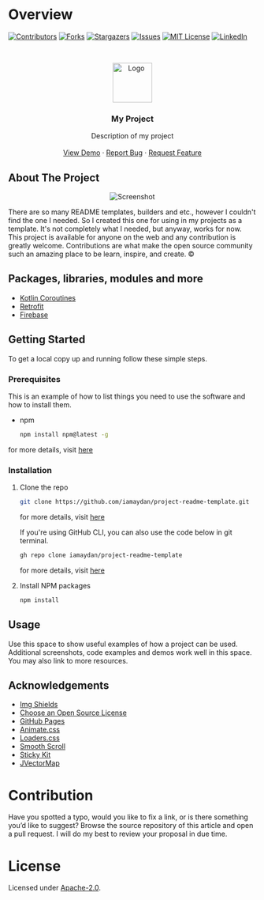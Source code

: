 # Overview

[![Contributors][contributors-shield]][contributors-url]
[![Forks][forks-shield]][forks-url]
[![Stargazers][stars-shield]][stars-url]
[![Issues][issues-shield]][issues-url]
[![MIT License][license-shield]][license-url]
[![LinkedIn][linkedin-shield]][linkedin-url]


<!-- PROJECT LOGO -->
<br />
<p align="center">
  <a href="https://github.com/iamaydan/project-readme-template">
    <img src="https://cdn.logo.com/hotlink-ok/logo-social-sq.png" alt="Logo" width="80" height="80">
  </a>

  <h3 align="center">My Project</h3>

  <p align="center">
    Description of my project
    <br />
    <br />
    <a href="https://github.com/iamaydan/project-readme-template">View Demo</a>
    ·
    <a href="https://github.com/iamaydan/project-readme-template/issues">Report Bug</a>
    ·
    <a href="https://github.com/iamaydan/project-readme-template/issues">Request Feature</a>
  </p>
</p>


## About The Project

<p align="center">
   <img src="https://preview.redd.it/4w4v1oi3yzo41.png?width=2368&format=png&auto=webp&s=85d2c795f41203eb07c498ca2ffea1cf6b81a405" alt="Screenshot">
</p>

There are so many README templates, builders and etc., however I couldn't find the one I needed. So I created this one for using in my projects as a template. It's not completely what I needed, but anyway, works for now. This project is available for anyone on the web and any contribution is greatly welcome. Contributions are what make the open source community such an amazing place to be learn, inspire, and create. © 


## Packages, libraries, modules and more

* [Kotlin Coroutines](https://kotlinlang.org/docs/coroutines-guide.html)
* [Retrofit](https://github.com/square/retrofit)
* [Firebase](https://firebase.google.com/docs)


## Getting Started

To get a local copy up and running follow these simple steps.

### Prerequisites

This is an example of how to list things you need to use the software and how to install them.
* npm 

  ```sh
  npm install npm@latest -g
  ```
for more details, visit [here](https://www.npmjs.com/get-npm)

### Installation

1. Clone the repo 

   ```sh
   git clone https://github.com/iamaydan/project-readme-template.git
   ``` 
   for more details, visit [here](https://git-scm.com)  
   
   If you're using GitHub CLI, you can also use the code below in git terminal. 

   ```sh
   gh repo clone iamaydan/project-readme-template
   ```
   for more details, visit [here](https://cli.github.com)
   
2. Install NPM packages

   ```sh
   npm install
   ```


## Usage

Use this space to show useful examples of how a project can be used. Additional screenshots, code examples and demos work well in this space. You may also link to more resources. 


## Acknowledgements

* [Img Shields](https://shields.io)
* [Choose an Open Source License](https://choosealicense.com)
* [GitHub Pages](https://pages.github.com)
* [Animate.css](https://daneden.github.io/animate.css)
* [Loaders.css](https://connoratherton.com/loaders)
* [Smooth Scroll](https://github.com/cferdinandi/smooth-scroll)
* [Sticky Kit](http://leafo.net/sticky-kit)
* [JVectorMap](http://jvectormap.com)


# Contribution

Have you spotted a typo, would you like to fix a link, or is there something you’d like to suggest? Browse the source repository of this article and open a pull request. I will do my best to review your proposal in due time.


# License

Licensed under [Apache-2.0](http://www.apache.org/licenses/LICENSE-2.0).



<!-- MARKDOWN LINKS & IMAGES -->
[contributors-shield]: https://img.shields.io/github/contributors/iamaydan/project-readme-template.svg?style=for-the-badge
[contributors-url]: https://github.com/iamaydan/project-readme-template/graphs/contributors
[forks-shield]: https://img.shields.io/github/forks/iamaydan/project-readme-template.svg?style=for-the-badge
[forks-url]: https://github.com/iamaydan/project-readme-template/network/members
[stars-shield]: https://img.shields.io/github/stars/iamaydan/project-readme-template.svg?style=for-the-badge
[stars-url]: https://github.com/iamaydan/project-readme-template/stargazers
[issues-shield]: https://img.shields.io/github/issues/iamaydan/project-readme-template.svg?style=for-the-badge
[issues-url]: https://github.com/iamaydan/project-readme-template/issues
[license-shield]: https://img.shields.io/github/license/iamaydan/project-readme-template.svg?style=for-the-badge
[license-url]: https://github.com/iamaydan/project-readme-template/blob/master/LICENSE.txt
[linkedin-shield]: https://img.shields.io/badge/-LinkedIn-black.svg?style=for-the-badge&logo=linkedin&colorB=555
[linkedin-url]: https://linkedin.com/in/iamaydan
[product-screenshot]: https://hothardware.com/ContentImages/NewsItem/48104/content/iphone_ios_12.jpg
